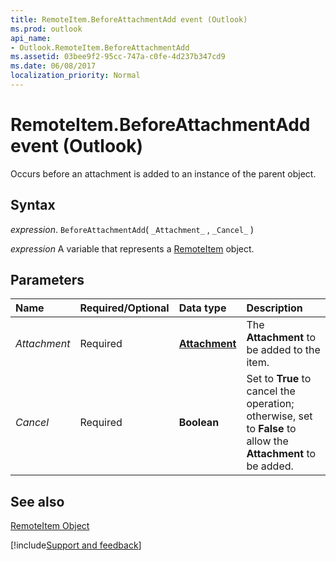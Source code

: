 ```yaml
---
title: RemoteItem.BeforeAttachmentAdd event (Outlook)
ms.prod: outlook
api_name:
- Outlook.RemoteItem.BeforeAttachmentAdd
ms.assetid: 03bee9f2-95cc-747a-c0fe-4d237b347cd9
ms.date: 06/08/2017
localization_priority: Normal
---
```



# RemoteItem.BeforeAttachmentAdd event (Outlook)

Occurs before an attachment is added to an instance of the parent object.


## Syntax

_expression_. `BeforeAttachmentAdd`( `_Attachment_` , `_Cancel_` )

_expression_ A variable that represents a [RemoteItem](Outlook.RemoteItem.md) object.


## Parameters



|Name|Required/Optional|Data type|Description|
|:-----|:-----|:-----|:-----|
| _Attachment_|Required| **[Attachment](Outlook.Attachment.md)**|The  **Attachment** to be added to the item.|
| _Cancel_|Required| **Boolean**|Set to  **True** to cancel the operation; otherwise, set to **False** to allow the **Attachment** to be added.|

## See also


[RemoteItem Object](Outlook.RemoteItem.md)

[!include[Support and feedback](~/includes/feedback-boilerplate.md)]